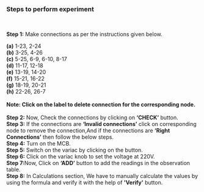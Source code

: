 ### Steps to perform experiment
<br>
  
 **Step 1:** Make connections as per the instructions given below.
                   
**(a)** 1-23, 2-24<br/>
**(b)** 3-25, 4-26<br/>
**(c)** 5-25, 6-9, 6-10, 8-17<br/>
**(d)** 11-17, 12-18<br/>
**(e)** 13-19, 14-20<br/>
**(f)** 15-21, 16-22<br/>
**(g)** 18-19, 20-21<br/>
**(h)** 22-26, 26-7<br/>                 
**Note: Click on the label to delete connection for the corresponding node.**<br/><br/>
**Step 2:** Now, Check the connections by clicking on <b> ‘CHECK’</b> button.<br/>
**Step 3:** If the connections are <b> ‘Invalid connections’</b> click on corresponding node to remove the connection,And if the connections are <b>‘Right Connections’</b> then follow the below steps.<br/>
<b> Step 4:</b> Turn on the MCB.<br/>
<b> Step 5:</b> Switch on the variac by clicking on the button.<br/>
<b> Step 6:</b> Click on the variac knob to set the voltage at 220V.<br/>
<b> Step 7:</b>Now, Click on <b>‘ADD’</b> button to add the readings in the observation table.<br/>
<b> Step 8:</b> In Calculations section, We have to manually calculate the values by using the formula and verify it with the help of <b>'Verify'</b> button.<br/>

 
